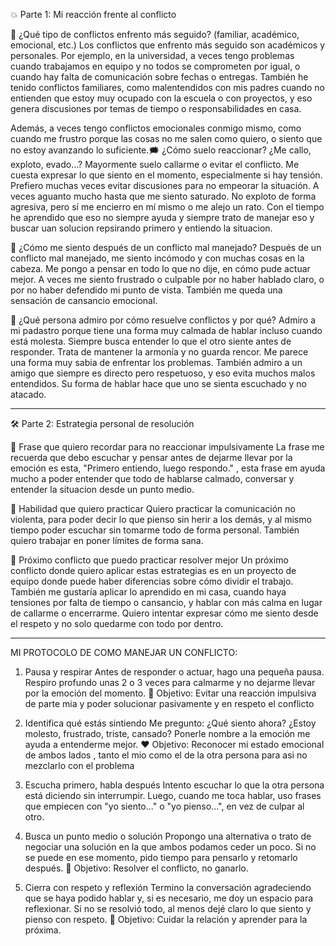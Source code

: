 💥 Parte 1: Mi reacción frente al conflicto

🧯 ¿Qué tipo de conflictos enfrento más seguido? (familiar, académico, emocional, etc.)
Los conflictos que enfrento más seguido son académicos y personales. Por ejemplo, en la universidad, a veces tengo problemas cuando trabajamos en equipo y no todos se comprometen por igual, o cuando hay falta de comunicación sobre fechas o entregas. También he tenido conflictos familiares, como malentendidos con mis padres cuando no entienden que estoy muy ocupado con la escuela o con proyectos, y eso genera discusiones por temas de tiempo o responsabilidades en casa.

Además, a veces tengo conflictos emocionales conmigo mismo, como cuando me frustro porque las cosas no me salen como quiero, o siento que no estoy avanzando lo suficiente.🗯️ ¿Cómo suelo reaccionar? ¿Me callo, exploto, evado...?
Mayormente suelo callarme o evitar el conflicto. Me cuesta expresar lo que siento en el momento, especialmente si hay tensión. Prefiero muchas veces evitar discusiones para no empeorar la situación. A veces aguanto mucho hasta que me siento saturado. No exploto de forma agresiva, pero sí me encierro en mí mismo o me alejo un rato. Con el tiempo he aprendido que eso no siempre ayuda y siempre trato de manejar eso y buscar uan solucion repsirando primero y entiendo la situacion.

🤯 ¿Cómo me siento después de un conflicto mal manejado?
Después de un conflicto mal manejado, me siento incómodo y con muchas cosas en la cabeza. Me pongo a pensar en todo lo que no dije, en cómo pude actuar mejor. A veces me siento frustrado o culpable por no haber hablado claro, o por no haber defendido mi punto de vista. También me queda una sensación de cansancio emocional.

🌈 ¿Qué persona admiro por cómo resuelve conflictos y por qué?
Admiro a mi padastro porque tiene una forma muy calmada de hablar incluso cuando está molesta. Siempre busca entender lo que el otro siente antes de responder. Trata de mantener la armonía y no guarda rencor. Me parece una forma muy sabia de enfrentar los problemas. También admiro a un amigo que siempre es directo pero respetuoso, y eso evita muchos malos entendidos. Su forma de hablar hace que uno se sienta escuchado y no atacado.


--------------------------------------------------------------------------------
🛠️ Parte 2: Estrategia personal de resolución

💬 Frase que quiero recordar para no reaccionar impulsivamente
La frase me recuerda que debo escuchar y pensar antes de dejarme llevar por la emoción es esta, "Primero entiendo, luego respondo." , esta frase em ayuda mucho a poder entender que todo de hablarse calmado, conversar y entender la situacion desde un punto medio.

🤝 Habilidad que quiero practicar
Quiero practicar la comunicación no violenta, para poder decir lo que pienso sin herir a los demás, y al mismo tiempo poder escuchar sin tomarme todo de forma personal. También quiero trabajar en poner límites de forma sana.

🧪 Próximo conflicto que puedo practicar resolver mejor
Un próximo conflicto donde quiero aplicar estas estrategias es en un proyecto de equipo donde puede haber diferencias sobre cómo dividir el trabajo. También me gustaría aplicar lo aprendido en mi casa, cuando haya tensiones por falta de tiempo o cansancio, y hablar con más calma en lugar de callarme o encerrarme. Quiero intentar expresar cómo me siento desde el respeto y no solo quedarme con todo por dentro.



-----------------------------------------------------------------------------------
MI PROTOCOLO DE COMO MANEJAR UN CONFLICTO:
1. Pausa y respirar
Antes de responder o actuar, hago una pequeña pausa. Respiro profundo unas 2 o 3 veces para calmarme y no dejarme llevar por la emoción del momento.
🧠 Objetivo: Evitar una reacción impulsiva de parte mia y poder solucionar pasivamente y en respeto el conflicto

2. Identifica qué estás sintiendo
Me pregunto: ¿Qué siento ahora? ¿Estoy molesto, frustrado, triste, cansado?
Ponerle nombre a la emoción me ayuda a entenderme mejor.
❤️ Objetivo: Reconocer mi estado emocional de ambos lados , tanto el mio como el de la otra persona para asi no mezclarlo con el problema

3. Escucha primero, habla después
Intento escuchar lo que la otra persona está diciendo sin interrumpir. Luego, cuando me toca hablar, uso frases que empiecen con "yo siento..." o "yo pienso...", en vez de culpar al otro.

4. Busca un punto medio o solución
Propongo una alternativa o trato de negociar una solución en la que ambos podamos ceder un poco. Si no se puede en ese momento, pido tiempo para pensarlo y retomarlo después.
🤝 Objetivo: Resolver el conflicto, no ganarlo.

5. Cierra con respeto y reflexión
Termino la conversación agradeciendo que se haya podido hablar y, si es necesario, me doy un espacio para reflexionar. Si no se resolvió todo, al menos dejé claro lo que siento y pienso con respeto.
🌿 Objetivo: Cuidar la relación y aprender para la próxima.

